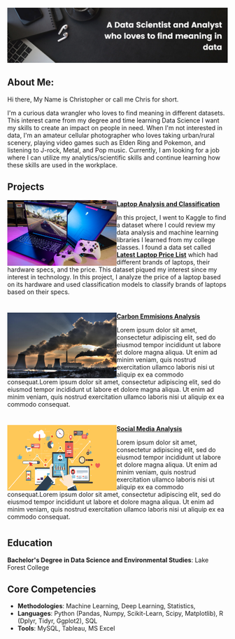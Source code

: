 ![image](Images/Quote.png) 

## About Me:

Hi there, My Name is Christopher or call me Chris for short.

I'm a curious data wrangler who loves to find meaning in different datasets. This interest came from my degree and time learning Data Science I want my skills to create an impact on people in need. When I'm not interested in data, I'm an amateur cellular photographer who loves taking urban/rural scenery, playing video games such as Elden Ring and Pokemon, and listening to J-rock, Metal, and Pop music. Currently, I am looking for a job where I can utilize my analytics/scientific skills and continue learning how these skills are used in the workplace.   

## Projects

<img align="left" width="250" height="150" src="Images/Laptop_proj.jpg"> **[Laptop Analysis and Classification](https://github.com/Christopher-Arzate/Code/blob/main/Laptops%20project/laptop_final.ipynb)**

In this project, I went to Kaggle to find a dataset where I could review my data analysis and machine learning libraries I learned from my college classes. I found a data set called **[Latest Laptop Price List](https://www.kaggle.com/datasets/kuchhbhi/latest-laptop-price-list)** which had different brands of laptops, their hardware specs, and the price. This dataset piqued my interest since my interest in technology. In this project, I  analyze the price of a laptop based on its hardware and used classification models to classify brands of laptops based on their specs. 

#

<img align="left" width="250" height="150" src="Images/Factory_Emissions.jpeg"> **[Carbon Emmisions Analysis](https://github.com/Christopher-Arzate/Carbon)**

Lorem ipsum dolor sit amet, consectetur adipiscing elit, sed do eiusmod tempor incididunt ut labore et dolore magna aliqua. Ut enim ad minim veniam, quis nostrud exercitation ullamco laboris nisi ut aliquip ex ea commodo consequat.Lorem ipsum dolor sit amet, consectetur adipiscing elit, sed do eiusmod tempor incididunt ut labore et dolore magna aliqua. Ut enim ad minim veniam, quis nostrud exercitation ullamco laboris nisi ut aliquip ex ea commodo consequat.

#

<img align="left" width="250" height="150" src="Images/Social_Media.png"> **[Social Media Analysis ](https://github.com/Christopher-Arzate/Social_Media)**

Lorem ipsum dolor sit amet, consectetur adipiscing elit, sed do eiusmod tempor incididunt ut labore et dolore magna aliqua. Ut enim ad minim veniam, quis nostrud exercitation ullamco laboris nisi ut aliquip ex ea commodo consequat.Lorem ipsum dolor sit amet, consectetur adipiscing elit, sed do eiusmod tempor incididunt ut labore et dolore magna aliqua. Ut enim ad minim veniam, quis nostrud exercitation ullamco laboris nisi ut aliquip ex ea commodo consequat.

#


## Education
**Bachelor's Degree in  Data Science and Environmental Studies**: Lake Forest College

## Core Competencies

- **Methodologies**: Machine Learning, Deep Learning,  Statistics, 
- **Languages**: Python (Pandas, Numpy, Scikit-Learn, Scipy,  Matplotlib), R (Dplyr, Tidyr,  Ggplot2), SQL
- **Tools**: MySQL, Tableau, MS Excel


<!--
Here are some ideas to get you started:

- 🔭 I’m currently working on ...
- 🌱 I’m currently learning ...
- 👯 I’m looking to collaborate on ...
- 🤔 I’m looking for help with ...
- 💬 Ask me about ...
- 📫 How to reach me: ...
- 😄 Pronouns: ...
- ⚡ Fun fact: ...
-->
